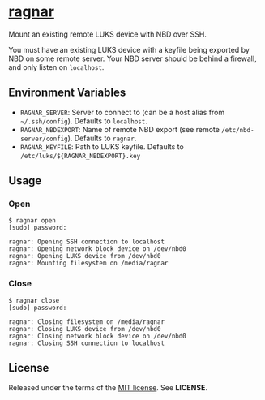 [ragnar](http://en.battlestarwiki.org/wiki/Ragnar_Anchorage)
======
Mount an existing remote LUKS device with NBD over SSH.

You must have an existing LUKS device with a keyfile being exported by NBD on
some remote server. Your NBD server should be behind a firewall, and only listen
on `localhost`.

Environment Variables
---------------------
  - `RAGNAR_SERVER`: Server to connect to (can be a host alias from
    `~/.ssh/config`). Defaults to `localhost`.
  - `RAGNAR_NBDEXPORT`: Name of remote NBD export (see remote
    `/etc/nbd-server/config`). Defaults to `ragnar`.
  - `RAGNAR_KEYFILE`: Path to LUKS keyfile. Defaults to
    `/etc/luks/${RAGNAR_NBDEXPORT}.key`

Usage
-----

### Open

    $ ragnar open
    [sudo] password:

    ragnar: Opening SSH connection to localhost
    ragnar: Opening network block device on /dev/nbd0
    ragnar: Opening LUKS device from /dev/nbd0
    ragnar: Mounting filesystem on /media/ragnar

### Close

    $ ragnar close
    [sudo] password:

    ragnar: Closing filesystem on /media/ragnar
    ragnar: Closing LUKS device from /dev/nbd0
    ragnar: Closing network block device on /dev/nbd0
    ragnar: Closing SSH connection to localhost


License
-------
Released under the terms of the
[MIT license](http://tldrlegal.com/license/mit-license). See **LICENSE**.

